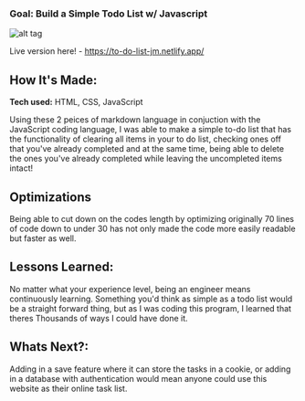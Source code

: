 ### Goal: Build a Simple Todo List w/ Javascript

![alt tag](https://i.imgur.com/HWoztBw.png)

Live version here! - https://to-do-list-jm.netlify.app/

## How It's Made:

**Tech used:** HTML, CSS, JavaScript

Using these 2 peices of markdown language in conjuction with the JavaScript coding language, I was able to make a simple to-do list that has the functionality of clearing all items in your to do list, checking ones off that you've already completed and at the same time, being able to delete the ones you've already completed while leaving the uncompleted items intact!

## Optimizations

Being able to cut down on the codes length by optimizing originally 70 lines of code down to under 30 has not only made the code more easily readable but faster as well.

## Lessons Learned:

No matter what your experience level, being an engineer means continuously learning. Something you'd think as simple as a todo list would be a straight forward thing, but as I was coding this program, I learned that theres Thousands of ways I could have done it.

## Whats Next?:

Adding in a save feature where it can store the tasks in a cookie, or adding in a database with authentication would mean anyone could use this website as their online task list.
